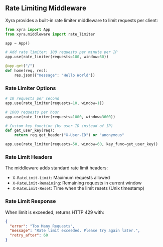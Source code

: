 ## Rate Limiting Middleware

Xyra provides a built-in rate limiter middleware to limit requests per client:

```python
from xyra import App
from xyra.middleware import rate_limiter

app = App()

# Add rate limiter: 100 requests per minute per IP
app.use(rate_limiter(requests=100, window=60))

@app.get("/")
def home(req, res):
    res.json({"message": "Hello World"})
```

### Rate Limiter Options

```python
# 10 requests per second
app.use(rate_limiter(requests=10, window=1))

# 1000 requests per hour
app.use(rate_limiter(requests=1000, window=3600))

# Custom key function (by user ID instead of IP)
def get_user_key(req):
    return req.get_header("X-User-ID") or "anonymous"

app.use(rate_limiter(requests=50, window=60, key_func=get_user_key))
```

### Rate Limit Headers

The middleware adds standard rate limit headers:

- `X-RateLimit-Limit`: Maximum requests allowed
- `X-RateLimit-Remaining`: Remaining requests in current window
- `X-RateLimit-Reset`: Time when the limit resets (Unix timestamp)

### Rate Limit Response

When limit is exceeded, returns HTTP 429 with:

```json
{
  "error": "Too Many Requests",
  "message": "Rate limit exceeded. Please try again later.",
  "retry_after": 60
}
```
